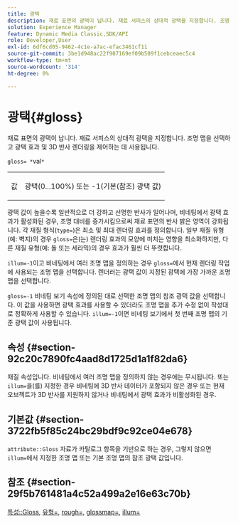 ```yaml
---
title: 광택
description: 재료 표면의 광택이 납니다. 재료 서피스의 상대적 광택을 지정합니다. 조명 맵을 선택하고 광택 효과 및 3D 반사 렌더링을 제어하는 데 사용됩니다.
solution: Experience Manager
feature: Dynamic Media Classic,SDK/API
role: Developer,User
exl-id: 6df6cd05-9462-4c1e-a7ac-efac3461cf11
source-git-commit: 3be1d948ac22f907169ef09b509f1cebceaec5c4
workflow-type: tm+mt
source-wordcount: '314'
ht-degree: 0%

---
```


# 광택{#gloss}

재료 표면의 광택이 납니다. 재료 서피스의 상대적 광택을 지정합니다. 조명 맵을 선택하고 광택 효과 및 3D 반사 렌더링을 제어하는 데 사용됩니다.

`gloss= *`val`*`

<table id="simpletable_82166CA080AD401180404462FB2407D7"> 
 <tr class="strow"> 
  <td class="stentry"> <p><span class="codeph"> <span class="varname"> 값</span> </span> </p></td> 
  <td class="stentry"> <p>광택(0...100%) 또는 -1(기본(참조) 광택 값) </p></td> 
 </tr> 
</table>

광택 값이 높을수록 일반적으로 더 강하고 선명한 반사가 일어나며, 비네팅에서 광택 효과가 활성화된 경우, 조명 대비를 증가시킴으로써 재료 표면의 반사 밝은 영역이 강화됩니다. 각 재질 형식(`type=`)은 최소 및 최대 렌더링 효과를 정의합니다. 일부 재질 유형(예: 벽지)의 경우 `gloss=`은(는) 렌더링 효과의 모양에 미치는 영향을 최소화하지만, 다른 재질 유형(예: 돌 또는 세라믹)의 경우 효과가 훨씬 더 뚜렷합니다.

`illum=-1`이고 비네팅에서 여러 조명 맵을 정의하는 경우 `gloss=`에서 현재 렌더링 작업에 사용되는 조명 맵을 선택합니다. 렌더러는 광택 값이 지정된 광택에 가장 가까운 조명 맵을 선택합니다.

`gloss=-1` 비네팅 보기 속성에 정의된 대로 선택한 조명 맵의 참조 광택 값을 선택합니다. 이 값을 사용하면 광택 효과를 사용할 수 있더라도 조명 맵을 추가 수정 없이 작성대로 정확하게 사용할 수 있습니다. `illum=-1`이면 비네팅 보기에서 첫 번째 조명 맵의 기준 광택 값이 사용됩니다.

## 속성 {#section-92c20c7890fc4aad8d1725d1a1f82da6}

재질 속성입니다. 비네팅에서 여러 조명 맵을 정의하지 않는 경우에는 무시됩니다. 또는 `illum=`을(를) 지정한 경우 비네팅에 3D 반사 데이터가 포함되지 않은 경우 또는 현재 오브젝트가 3D 반사를 지원하지 않거나 비네팅에서 광택 효과가 비활성화된 경우.

## 기본값 {#section-3722fb5f85c24bc29bdf9c92ce04e678}

`attribute::Gloss` 자료가 카탈로그 항목을 기반으로 하는 경우, 그렇지 않으면 `illum=`에서 지정한 조명 맵 또는 기본 조명 맵의 참조 광택 값입니다.

## 참조 {#section-29f5b761481a4c52a499a2e16e63c70b}

[특성::Gloss](../../../../../ir-api/material-cat/image-rendering-api-ref/c-ir-material-catalog/c-ir-material-data-reference/r-ir-cat-gloss.md#reference-5277f62a67e2408ab94699aa712f1eeb), [유형=](../../../../../ir-api/http-protocol/image-rendering-api-ref/c-ir-http-protocol-ref/c-ir-http-protocol-command-reference/r-ir-http-type.md#reference-128c7de89e2d46838019b560f3f84a35), [rough=](../../../../../ir-api/http-protocol/image-rendering-api-ref/c-ir-http-protocol-ref/c-ir-http-protocol-command-reference/r-ir-rough.md#reference-00add846b09f4dc39420bda1ca414180), [glossmap=](../../../../../ir-api/http-protocol/image-rendering-api-ref/c-ir-http-protocol-ref/c-ir-http-protocol-command-reference/r-ir-glossmap.md#reference-99940148ae6a401482b2d03c68530f3a), [illum=](../../../../../ir-api/http-protocol/image-rendering-api-ref/c-ir-http-protocol-ref/c-ir-http-protocol-command-reference/r-ir-http-illum.md#reference-8efe483a30684022bfe711eb73efbee6)
